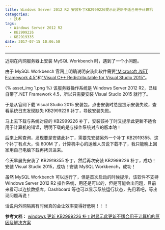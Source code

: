 ```yaml
---
title: Windows Server 2012 R2 安装补丁KB2999226提示此更新不适合用于计算机
categories:
  - 技术
tags:
  - Windows Server 2012 R2
  - KB2999226
  - KB2919335
date: 2017-07-15 10:06:50
---
```


---

近期在内网服务器上安装 MySQL Workbench 时，遇到了一个小问题。

由于 MySQL Workbench 官网上明确说明安装此软件需要["Microsoft .NET Framework 4.5"](https://www.microsoft.com/en-us/download/details.aspx?id=30653)和["Visual C++ Redistributable for Visual Studio 2015"](https://www.microsoft.com/en-us/download/details.aspx?id=48145)。

{% asset_img 1.png %}
该服务器操作系统是 Windows Server 2012 R2，已经自带了.NET Framework 4.5，所以只需要安装 Visual Studio 2015 就行了。

<!-- more -->

于是从官网下载 Visual Studio 2015 安装包，点击安装时总是提示安装失败，查看系统日志发现缺失 KB2999226 补丁，导致安装失败。

马上去下载与系统对应的 KB2999226 补丁，安装该补丁时又提示此更新不适合用于计算机的错误，明明下载的是与操作系统对应的版本呐！

后来上网查询，发现要是安装此补丁，需要先安装另外一个补丁 KB2919355，这个补丁有点大，快 800M 了，计算机中心的运维人员说下载不了，我只能晚上回家用自己电脑下载再拷贝进来。

今天早晨先安装了 KB2919355 补丁，然后再次安装 KB2999226 补丁，成功！安装 Visual Studio 2015，成功！安装 MySQL Workbench，成功！

虽然 MySQL Workbench 可以运行了，但是首次启动的时候提示，该软件不支持 Windows Server 2012 R2 操作系统，用还是可以的，但是可能会出问题，目前来看可以连接数据库，Dashboard 等也可以显示系统运行状态，先用着吧，等出现问题再说！

话说内外网隔离有时候真的会让效率变得好低啊！！！

**参考文档：**
[windows 更新 KB2999226 补丁时显示此更新不适合用于计算机的原因及解决方案](https://answers.microsoft.com/zh-hans/windows/forum/windows8_1-update/windows%E6%9B%B4%E6%96%B0kb2999226%E8%A1%A5/ea2b65f7-efd6-490b-bce7-8f5521e6b5e8?tab=question&status=AllReplies&status=AllReplies#tabs)
